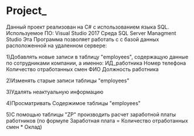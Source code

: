 # Project_
Данный проект реализован на C# c использованием языка SQL.
Используемое ПО: 
Visual Studio 2017
Среда SQL Server Managment Studio
Эта Программа позволяет работать с с базой данных расположенной на удаленном сервере:

1)Добавлять новые записи в таблицу "employees",  содержащую данные по сотрудниками компании, а именно:
ИД_работника
Номер телефона
Количество отработанных смен
ФИО
Должность работника

2)Изменять старые записи таблицы "employees"

3)Удалять неактуальную информацию

4)Просматривать Содержимое таблицы "employees"

5)С помощью таблицы "ZP" производить расчет заработной платы работников (по формуле Заработная плата = Количество отработанных смен * Оклад)  
